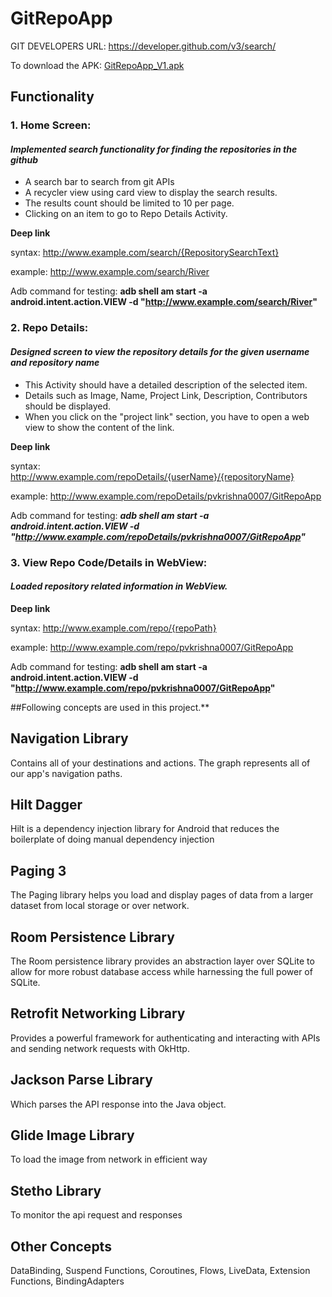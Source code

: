 # GitRepoApp

GIT DEVELOPERS URL: https://developer.github.com/v3/search/

To download the APK: [GitRepoApp_V1.apk](https://github.com/pvkrishna0007/GitRepoApp/raw/master/GitRepoApp_V1.apk)

## Functionality
### 1. Home Screen: 
#### _Implemented search functionality for finding the repositories in the github_

*  A search bar to search from git APIs
*  A recycler view using card view to display the search results.
*  The results count should be limited to 10 per page.
*  Clicking on an item to go to Repo Details Activity.

**Deep link**

syntax: http://www.example.com/search/{RepositorySearchText}

example: http://www.example.com/search/River

Adb command for testing: **adb shell am start -a android.intent.action.VIEW -d "http://www.example.com/search/River"**


### 2. Repo Details: 
#### _Designed screen to view the repository details for the given username and repository name_
*  This Activity should have a detailed description of the selected item.
*  Details such as Image, Name, Project Link, Description, Contributors should be displayed.
*  When you click on the "project link" section, you have to open a web view to show the content of the link.

**Deep link**

syntax: http://www.example.com/repoDetails/{userName}/{repositoryName}

example: http://www.example.com/repoDetails/pvkrishna0007/GitRepoApp

Adb command for testing: **_adb shell am start -a android.intent.action.VIEW -d "http://www.example.com/repoDetails/pvkrishna0007/GitRepoApp"_**

### 3. View Repo Code/Details in WebView: 
#### _Loaded repository related information in WebView._

**Deep link**

syntax: http://www.example.com/repo/{repoPath}

example: http://www.example.com/repo/pvkrishna0007/GitRepoApp

Adb command for testing: **adb shell am start -a android.intent.action.VIEW -d "http://www.example.com/repo/pvkrishna0007/GitRepoApp"**


##Following concepts are used in this project.**

## Navigation Library
Contains all of your destinations and actions. The graph represents all of our app's navigation paths.

## Hilt Dagger
Hilt is a dependency injection library for Android that reduces the boilerplate of doing manual dependency injection

## Paging 3
The Paging library helps you load and display pages of data from a larger dataset from local storage or over network.

## Room Persistence Library
The Room persistence library provides an abstraction layer over SQLite to allow for more robust database access while harnessing the full power of SQLite.

## Retrofit Networking Library
Provides a powerful framework for authenticating and interacting with APIs and sending network requests with OkHttp.

## Jackson Parse Library
Which parses the API response into the Java object.

## Glide Image Library
To load the image from network in efficient way

## Stetho Library
To monitor the api request and responses

## Other Concepts
DataBinding, Suspend Functions, Coroutines, Flows, LiveData, Extension Functions, BindingAdapters

